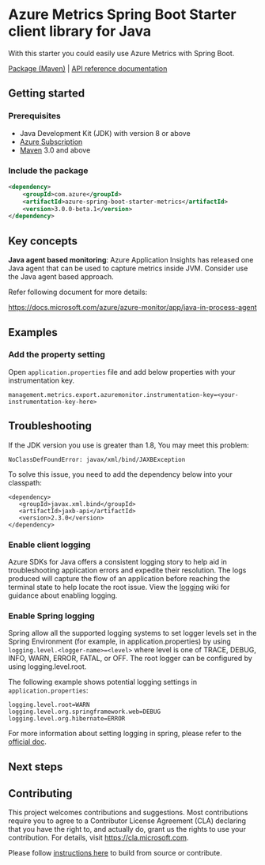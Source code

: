 # Azure Metrics Spring Boot Starter client library for Java

With this starter you could easily use Azure Metrics with Spring Boot.

[Package (Maven)][package] | [API reference documentation][refdocs]

## Getting started
### Prerequisites
- Java Development Kit (JDK) with version 8 or above
- [Azure Subscription][azure_subscription]
- [Maven](http://maven.apache.org/) 3.0 and above

### Include the package
[//]: # ({x-version-update-start;com.microsoft.azure:azure-spring-boot-metrics-starter;current})
```xml
<dependency>
    <groupId>com.azure</groupId>
    <artifactId>azure-spring-boot-starter-metrics</artifactId>
    <version>3.0.0-beta.1</version>
</dependency>
```
[//]: # ({x-version-update-end})

## Key concepts
**Java agent based monitoring**: Azure Application Insights has released one Java agent that can be used to capture metrics inside JVM. Consider use the Java agent based approach. 

Refer following document for more details:

https://docs.microsoft.com/azure/azure-monitor/app/java-in-process-agent

## Examples
### Add the property setting

Open `application.properties` file and add below properties with your instrumentation key.

```
management.metrics.export.azuremonitor.instrumentation-key=<your-instrumentation-key-here>
```

## Troubleshooting
If the JDK version you use is greater than 1.8, You may meet this problem: 
```
NoClassDefFoundError: javax/xml/bind/JAXBException
```

To solve this issue, you need to add the dependency below into your classpath:
```
<dependency>
   <groupId>javax.xml.bind</groupId>
   <artifactId>jaxb-api</artifactId>
   <version>2.3.0</version>
</dependency>
```
### Enable client logging
Azure SDKs for Java offers a consistent logging story to help aid in troubleshooting application errors and expedite their resolution. The logs produced will capture the flow of an application before reaching the terminal state to help locate the root issue. View the [logging][logging] wiki for guidance about enabling logging.

### Enable Spring logging
Spring allow all the supported logging systems to set logger levels set in the Spring Environment (for example, in application.properties) by using `logging.level.<logger-name>=<level>` where level is one of TRACE, DEBUG, INFO, WARN, ERROR, FATAL, or OFF. The root logger can be configured by using logging.level.root.

The following example shows potential logging settings in `application.properties`:

```properties
logging.level.root=WARN
logging.level.org.springframework.web=DEBUG
logging.level.org.hibernate=ERROR
```

For more information about setting logging in spring, please refer to the [official doc](https://docs.spring.io/spring-boot/docs/current/reference/html/spring-boot-features.html#boot-features-logging).
 

## Next steps

## Contributing
This project welcomes contributions and suggestions.  Most contributions require you to agree to a Contributor License Agreement (CLA) declaring that you have the right to, and actually do, grant us the rights to use your contribution. For details, visit https://cla.microsoft.com.

Please follow [instructions here](../CONTRIBUTING.md) to build from source or contribute.

<!-- LINKS -->
[refdocs]: https://azure.github.io/azure-sdk-for-java/spring.html#azure-spring-boot-metrics-starter
[package]: https://mvnrepository.com/artifact/com.microsoft.azure/azure-spring-boot-metrics-starter
[logging]: https://github.com/Azure/azure-sdk-for-java/wiki/Logging-with-Azure-SDK#use-logback-logging-framework-in-a-spring-boot-application
[azure_subscription]: https://azure.microsoft.com/free
